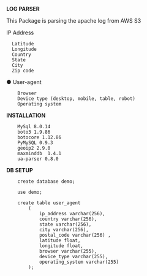 **LOG PARSER**

This Package is parsing the apache log from AWS S3 

IP Address

      Latitude
      Longitude
      Country
      State
      City
      Zip code
      
● User-agent
    
        Browser
        Device type (desktop, mobile, table, robot)
        Operating system 


**INSTALLATION**
    
    
        MySql 8.0.14
        boto3 1.9.86
        botocore 1.12.86
        PyMySQL 0.9.3
        geoip2 2.9.0
        maxminddb  1.4.1
        ua-parser 0.8.0
        
**DB SETUP**

        create database demo;
        
        use demo;
        
        create table user_agent
            (
                ip_address varchar(256),
                country varchar(256),
                state varchar(256),
                city varchar(256),
                postal_code varchar(256) ,
                latitude float,
                longitude float,
                browser varchar(255),
                device_type varchar(255),
                operating_system varchar(255)
            );
        